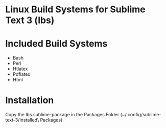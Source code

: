 # Linux Build Systems for Sublime Text 3 (lbs)

# Included Build Systems
* Bash
* Perl
* Htlatex
* Pdflatex
* Html

# Installation
Copy the lbs.sublime-package in the Packages Folder (~/.config/sublime-text-3/Installed\ Packages)
